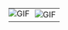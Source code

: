 <table style="border: none; width: 100%;">
  <tr>
    <td style="border: none; vertical-align: top; padding: 0;">
      <img src="https://i.imgur.com/q5ONKBR.gif" alt="GIF">
    </td>
    <td style="border: none; vertical-align: top; padding-left: 10px;">
    <img src="https://i.imgur.com/nMrgu7N.png" alt="GIF">
    </td>
  </tr>
</table>

